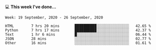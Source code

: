 💻 **This week I've done...**

<!--START_SECTION:waka-->
```text
Week: 19 September, 2020 - 26 September, 2020

HTML        7 hrs 20 mins       ██████████░░░░░░░░░░░░░░░   42.65 % 
Python      7 hrs 17 mins       ██████████░░░░░░░░░░░░░░░   42.37 % 
Text        1 hr 6 mins         █░░░░░░░░░░░░░░░░░░░░░░░░   06.44 % 
JSON        28 mins             ░░░░░░░░░░░░░░░░░░░░░░░░░   02.77 % 
Other       16 mins             ░░░░░░░░░░░░░░░░░░░░░░░░░   01.61 %
```
<!--END_SECTION:waka-->
